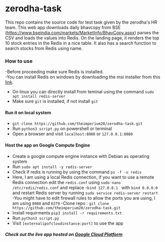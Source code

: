 # zerodha-task
This repo contains the source code for test task given by the zerodha's HR team. 
This web app downloads daily bhavcopy from BSE (https://www.bseindia.com/markets/MarketInfo/BhavCopy.aspx) parses the CSV and loads the values
into Redis. On the landing page, it renders the top 10 stock entries in the Redis in a nice table. It also has a search function to search stocks
from Redis using name. 
### How to use 
-Before proceeding make sure Redis is installed. <br>
-You can install Redis on windows by downloading the msi installer from this [link](https://github.com/MicrosoftArchive/redis/releases).<br>
- On linux you can directly install from teminal using the command `sudo apt install redis-server`<br>
- Make sure `git` is installed, if not install `git`<br>

#### Run it on local system
- `git clone https://github.com/theimperium20/zerodha-task.git`
- Run `python3 script.py` on powershell or terminal
- Open a browser and visit `localhost:8080` or `127.0.0.1:8080`
#### Host the app on Google Compute Engine 
- Create a google compute engine instance with Debian as operating system
- Run `sudo apt install -y redis-server`
- Check if redis is running by using the command `ps -f -u redis`
- Here, I am using a local Redis connection, if you want to use a remote Redis connection edit the `redis.conf` using
`sudo nano /etc/redis/redis.conf` and replace -`bind 127.0.0.1 ` with `bind 0.0.0.0` and restart Redis server by running `sudo service redis-server restart`
-You might have to edit firewall rules to allow the ports you are using, I am using `8080` and `6379`
-Clone repo : `git clone https://github.com/theimperium20/zerodha-task.git`
- Install requirments `pip3 install -r requirements.txt`
- Run `python3 script.py`
- Visit `[externalipofcloudinstance:port]` to use the app

##### Check out the live app hosted on [Google Cloud Platform](http://35.184.151.246:8080/)
